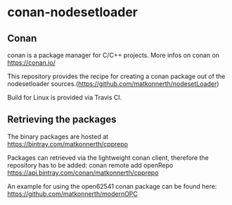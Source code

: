 # conan-nodesetloader

## Conan

conan is a package manager for C/C++ projects. More infos on conan on https://conan.io/

This repository provides the recipe for creating a conan package out of the nodesetloader sources.(https://github.com/matkonnerth/nodesetLoader)

Build for Linux is provided via Travis CI.

## Retrieving the packages

The binary packages are hosted at 
https://bintray.com/matkonnerth/cpprepo

Packages can retrieved via the lightweight conan client, therefore the repository has to be added:
conan remote add openRepo https://api.bintray.com/conan/matkonnerth/cpprepo

An example for using the open62541 conan package can be found here:
https://github.com/matkonnerth/modernOPC

